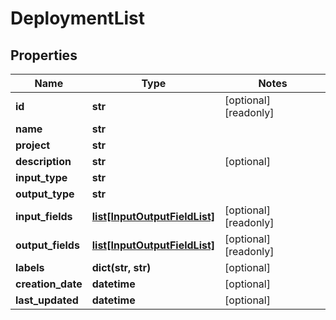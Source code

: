 # DeploymentList

## Properties
Name | Type | Notes
------------ | ------------- | -------------
**id** | **str** | [optional] [readonly] 
**name** | **str** | 
**project** | **str** | 
**description** | **str** | [optional] 
**input_type** | **str** | 
**output_type** | **str** | 
**input_fields** | [**list[InputOutputFieldList]**](InputOutputFieldList.md) | [optional] [readonly] 
**output_fields** | [**list[InputOutputFieldList]**](InputOutputFieldList.md) | [optional] [readonly] 
**labels** | **dict(str, str)** | [optional] 
**creation_date** | **datetime** | [optional] 
**last_updated** | **datetime** | [optional] 


